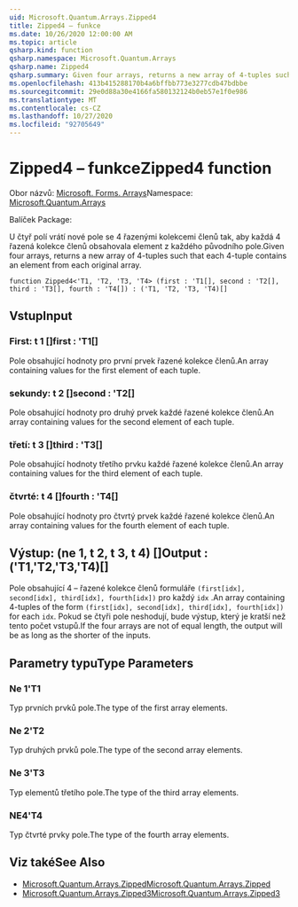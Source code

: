 ```yaml
---
uid: Microsoft.Quantum.Arrays.Zipped4
title: Zipped4 – funkce
ms.date: 10/26/2020 12:00:00 AM
ms.topic: article
qsharp.kind: function
qsharp.namespace: Microsoft.Quantum.Arrays
qsharp.name: Zipped4
qsharp.summary: Given four arrays, returns a new array of 4-tuples such that each 4-tuple contains an element from each original array.
ms.openlocfilehash: 413b415288170b4a6bffbb773e3277cdb47bdbbe
ms.sourcegitcommit: 29e0d88a30e4166fa580132124b0eb57e1f0e986
ms.translationtype: MT
ms.contentlocale: cs-CZ
ms.lasthandoff: 10/27/2020
ms.locfileid: "92705649"
---
```

# <a name="zipped4-function"></a><span data-ttu-id="24232-102">Zipped4 – funkce</span><span class="sxs-lookup"><span data-stu-id="24232-102">Zipped4 function</span></span>

<span data-ttu-id="24232-103">Obor názvů: [Microsoft. Forms. Arrays](xref:Microsoft.Quantum.Arrays)</span><span class="sxs-lookup"><span data-stu-id="24232-103">Namespace: [Microsoft.Quantum.Arrays](xref:Microsoft.Quantum.Arrays)</span></span>

<span data-ttu-id="24232-104">Balíček [](https://nuget.org/packages/)</span><span class="sxs-lookup"><span data-stu-id="24232-104">Package: [](https://nuget.org/packages/)</span></span>


<span data-ttu-id="24232-105">U čtyř polí vrátí nové pole se 4 řazenými kolekcemi členů tak, aby každá 4 řazená kolekce členů obsahovala element z každého původního pole.</span><span class="sxs-lookup"><span data-stu-id="24232-105">Given four arrays, returns a new array of 4-tuples such that each 4-tuple contains an element from each original array.</span></span>

```qsharp
function Zipped4<'T1, 'T2, 'T3, 'T4> (first : 'T1[], second : 'T2[], third : 'T3[], fourth : 'T4[]) : ('T1, 'T2, 'T3, 'T4)[]
```


## <a name="input"></a><span data-ttu-id="24232-106">Vstup</span><span class="sxs-lookup"><span data-stu-id="24232-106">Input</span></span>

### <a name="first--t1"></a><span data-ttu-id="24232-107">First: t 1 []</span><span class="sxs-lookup"><span data-stu-id="24232-107">first : 'T1[]</span></span>

<span data-ttu-id="24232-108">Pole obsahující hodnoty pro první prvek řazené kolekce členů.</span><span class="sxs-lookup"><span data-stu-id="24232-108">An array containing values for the first element of each tuple.</span></span>


### <a name="second--t2"></a><span data-ttu-id="24232-109">sekundy: t 2 []</span><span class="sxs-lookup"><span data-stu-id="24232-109">second : 'T2[]</span></span>

<span data-ttu-id="24232-110">Pole obsahující hodnoty pro druhý prvek každé řazené kolekce členů.</span><span class="sxs-lookup"><span data-stu-id="24232-110">An array containing values for the second element of each tuple.</span></span>


### <a name="third--t3"></a><span data-ttu-id="24232-111">třetí: t 3 []</span><span class="sxs-lookup"><span data-stu-id="24232-111">third : 'T3[]</span></span>

<span data-ttu-id="24232-112">Pole obsahující hodnoty třetího prvku každé řazené kolekce členů.</span><span class="sxs-lookup"><span data-stu-id="24232-112">An array containing values for the third element of each tuple.</span></span>


### <a name="fourth--t4"></a><span data-ttu-id="24232-113">čtvrté: t 4 []</span><span class="sxs-lookup"><span data-stu-id="24232-113">fourth : 'T4[]</span></span>

<span data-ttu-id="24232-114">Pole obsahující hodnoty pro čtvrtý prvek každé řazené kolekce členů.</span><span class="sxs-lookup"><span data-stu-id="24232-114">An array containing values for the fourth element of each tuple.</span></span>



## <a name="output--t1t2t3t4"></a><span data-ttu-id="24232-115">Výstup: (ne 1, t 2, t 3, t 4) []</span><span class="sxs-lookup"><span data-stu-id="24232-115">Output : ('T1,'T2,'T3,'T4)[]</span></span>

<span data-ttu-id="24232-116">Pole obsahující 4 – řazené kolekce členů formuláře `(first[idx], second[idx], third[idx], fourth[idx])` pro každý `idx` .</span><span class="sxs-lookup"><span data-stu-id="24232-116">An array containing 4-tuples of the form `(first[idx], second[idx], third[idx], fourth[idx])` for each `idx`.</span></span> <span data-ttu-id="24232-117">Pokud se čtyři pole neshodují, bude výstup, který je kratší než tento počet vstupů.</span><span class="sxs-lookup"><span data-stu-id="24232-117">If the four arrays are not of equal length, the output will be as long as the shorter of the inputs.</span></span>

## <a name="type-parameters"></a><span data-ttu-id="24232-118">Parametry typu</span><span class="sxs-lookup"><span data-stu-id="24232-118">Type Parameters</span></span>

### <a name="t1"></a><span data-ttu-id="24232-119">Ne 1</span><span class="sxs-lookup"><span data-stu-id="24232-119">'T1</span></span>

<span data-ttu-id="24232-120">Typ prvních prvků pole.</span><span class="sxs-lookup"><span data-stu-id="24232-120">The type of the first array elements.</span></span>
### <a name="t2"></a><span data-ttu-id="24232-121">Ne 2</span><span class="sxs-lookup"><span data-stu-id="24232-121">'T2</span></span>

<span data-ttu-id="24232-122">Typ druhých prvků pole.</span><span class="sxs-lookup"><span data-stu-id="24232-122">The type of the second array elements.</span></span>
### <a name="t3"></a><span data-ttu-id="24232-123">Ne 3</span><span class="sxs-lookup"><span data-stu-id="24232-123">'T3</span></span>

<span data-ttu-id="24232-124">Typ elementů třetího pole.</span><span class="sxs-lookup"><span data-stu-id="24232-124">The type of the third array elements.</span></span>
### <a name="t4"></a><span data-ttu-id="24232-125">NE4</span><span class="sxs-lookup"><span data-stu-id="24232-125">'T4</span></span>

<span data-ttu-id="24232-126">Typ čtvrté prvky pole.</span><span class="sxs-lookup"><span data-stu-id="24232-126">The type of the fourth array elements.</span></span>

## <a name="see-also"></a><span data-ttu-id="24232-127">Viz také</span><span class="sxs-lookup"><span data-stu-id="24232-127">See Also</span></span>

- [<span data-ttu-id="24232-128">Microsoft.Quantum.Arrays.Zipped</span><span class="sxs-lookup"><span data-stu-id="24232-128">Microsoft.Quantum.Arrays.Zipped</span></span>](xref:Microsoft.Quantum.Arrays.Zipped)
- [<span data-ttu-id="24232-129">Microsoft.Quantum.Arrays.Zipped3</span><span class="sxs-lookup"><span data-stu-id="24232-129">Microsoft.Quantum.Arrays.Zipped3</span></span>](xref:Microsoft.Quantum.Arrays.Zipped3)
